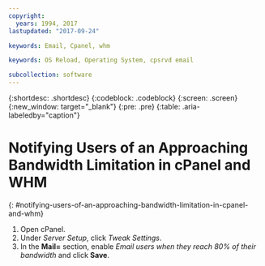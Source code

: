 ```yaml
---
copyright:
  years: 1994, 2017
lastupdated: "2017-09-24"

keywords: Email, Cpanel, whm

keywords: OS Reload, Operating System, cpsrvd email

subcollection: software
---
```


{:shortdesc: .shortdesc}
{:codeblock: .codeblock}
{:screen: .screen}
{:new_window: target="_blank"}
{:pre: .pre}
{:table: .aria-labeledby="caption"}

# Notifying Users of an Approaching Bandwidth Limitation in cPanel and WHM
{: #notifying-users-of-an-approaching-bandwidth-limitation-in-cpanel-and-whm}

1. Open cPanel.
2. Under *Server Setup*, click *Tweak Settings*.
3. In the **Mail=** section, enable *Email users when they reach 80% of their bandwidth* and click **Save**.
